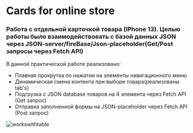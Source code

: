 # Cards for online store
### Работа с отдельной карточкой товара (IPhone 13). Целью работы было взаимодействовать с базой данных JSON через JSON-server/fireBase/Json-placeholder(Get/Post запросы через Fetch API)
В данной практической работе реализовано:
* Плавная прокрутка по нажатии на элементы навигационного меню
* Динамическая смена контента при выборе товара(реализованы tab's)
* Подгрузка с JSON database товаров на 4 элемента через Fetch API (Get запрос)
* Отправка заполненной формы на JSON-placeholder через Fetch API (Post запрос)

![workswithtable](img/)
